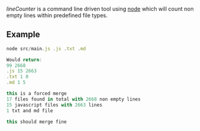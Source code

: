 _lineCounter_ is a command line driven tool using [node](http://nodejs.org) which will count non empty lines within predefined file types.

## Example
```javascript
node src/main.js .js .txt .md

Would return:
99 2668
.js 15 2663
.txt 1 0
.md 1 5

this is a forced merge
17 files found in total with 2668 non empty lines
15 javascript files with 2663 lines
1 txt and md file

this should merge fine